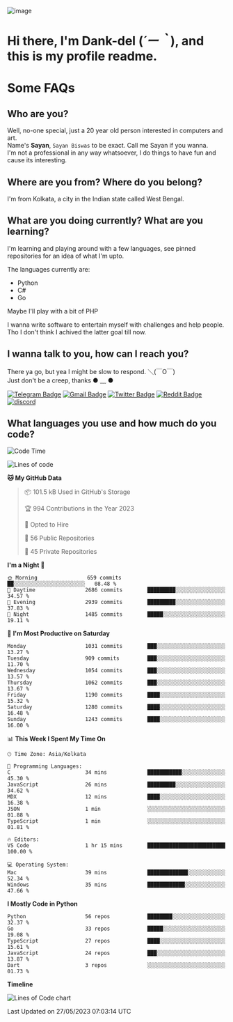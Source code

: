 ![image](https://user-images.githubusercontent.com/63096193/125182844-29f20800-e22f-11eb-8dc9-b0f2d29647bb.png)

# **Hi there, I'm Dank-del (*´ー｀*), and this is my profile readme.**
<!--  [![Profile views](https://gpvc.arturio.dev/dank-del)](https://github.com/dank-del) -->
# Some FAQs

## **Who are you?**

Well, no-one special, just a 20 year old person interested in computers and art. \
Name's **Sayan**, `Sayan Biswas` to be exact. Call me Sayan if you wanna. \
I'm not a professional in any way whatsoever, I do things to have fun and cause its interesting.

## **Where are you from? Where do you belong?**

I'm from Kolkata, a city in the Indian state called West Bengal.

## **What are you doing currently? What are you learning?**

I'm learning and playing around with a few languages, see pinned repositories for an idea of what I'm upto.

The languages currently are:

- Python
- C#
- Go

Maybe I'll play with a bit of PHP

I wanna write software to entertain myself with challenges and help people. \
Tho I don't think I achived the latter goal till now.

<!--## **Eww, I see a weeb profile.**

Can't help it, it's the best way to hide my face on this account
> Why do people hate weebs .-.

## **Cool, what more interests you?**

My interests are quite, weird. They're scattered all over the place. \
I've been fascinated by music and have studied it since the age of 6, I've performed on stage and on air but yeah now I've been away from that. I specialize in key instruments. \
Another thing that interests me is Media Production, aka, working with audio, video and broadcasting media.

> I just like art in general. also feeds the reason of me being obsessed with Japanese drawings (⋟ ﹏ ⋞)-->

## **I wanna talk to you, how can I reach you?**

There ya go, but yea I might be slow to respond. ＼(￣O￣) \
Just don't be a creep, thanks ● ﹏ ●

[![Telegram Badge](https://img.shields.io/badge/-dank_as_fuck-1ca0f1?style=flat-square&logo=telegram&logoColor=white&link=https://t.me/dank_as_fuck)](https://t.me/dank_as_fuck)
[![Gmail Badge](https://img.shields.io/badge/-sayan@asia.com-c14438?style=flat-square&logo=Gmail&logoColor=white&link=mailto:sayan@asia.com)](mailto:sayan@asia.com)
[![Twitter Badge](https://img.shields.io/twitter/follow/TheDankDel?style=social)](https://twitter.com/TheDankDel)
[![Reddit Badge](https://img.shields.io/reddit/user-karma/combined/dank_as_fuck_?style=social)](https://www.reddit.com/user/dank_as_fuck_/)
[![discord](https://discord-md-badge.vercel.app/api/shield/506536929152466945?style=social)](https://discordapp.com/users/506536929152466945)

## **What languages you use and how much do you code?**

<!--START_SECTION:waka-->
![Code Time](http://img.shields.io/badge/Code%20Time-1%2C144%20hrs%2010%20mins-blue)

![Lines of code](https://img.shields.io/badge/From%20Hello%20World%20I%27ve%20Written-4.5%20million%20lines%20of%20code-blue)

**🐱 My GitHub Data** 

> 📦 101.5 kB Used in GitHub's Storage 
 > 
> 🏆 994 Contributions in the Year 2023
 > 
> 💼 Opted to Hire
 > 
> 📜 56 Public Repositories 
 > 
> 🔑 45 Private Repositories 
 > 
**I'm a Night 🦉** 

```text
🌞 Morning                659 commits         ██░░░░░░░░░░░░░░░░░░░░░░░   08.48 % 
🌆 Daytime                2686 commits        █████████░░░░░░░░░░░░░░░░   34.57 % 
🌃 Evening                2939 commits        █████████░░░░░░░░░░░░░░░░   37.83 % 
🌙 Night                  1485 commits        █████░░░░░░░░░░░░░░░░░░░░   19.11 % 
```
📅 **I'm Most Productive on Saturday** 

```text
Monday                   1031 commits        ███░░░░░░░░░░░░░░░░░░░░░░   13.27 % 
Tuesday                  909 commits         ███░░░░░░░░░░░░░░░░░░░░░░   11.70 % 
Wednesday                1054 commits        ███░░░░░░░░░░░░░░░░░░░░░░   13.57 % 
Thursday                 1062 commits        ███░░░░░░░░░░░░░░░░░░░░░░   13.67 % 
Friday                   1190 commits        ████░░░░░░░░░░░░░░░░░░░░░   15.32 % 
Saturday                 1280 commits        ████░░░░░░░░░░░░░░░░░░░░░   16.48 % 
Sunday                   1243 commits        ████░░░░░░░░░░░░░░░░░░░░░   16.00 % 
```


📊 **This Week I Spent My Time On** 

```text
🕑︎ Time Zone: Asia/Kolkata

💬 Programming Languages: 
C                        34 mins             ███████████░░░░░░░░░░░░░░   45.30 % 
JavaScript               26 mins             █████████░░░░░░░░░░░░░░░░   34.62 % 
MDX                      12 mins             ████░░░░░░░░░░░░░░░░░░░░░   16.38 % 
JSON                     1 min               ░░░░░░░░░░░░░░░░░░░░░░░░░   01.88 % 
TypeScript               1 min               ░░░░░░░░░░░░░░░░░░░░░░░░░   01.81 % 

🔥 Editors: 
VS Code                  1 hr 15 mins        █████████████████████████   100.00 % 

💻 Operating System: 
Mac                      39 mins             █████████████░░░░░░░░░░░░   52.34 % 
Windows                  35 mins             ████████████░░░░░░░░░░░░░   47.66 % 
```

**I Mostly Code in Python** 

```text
Python                   56 repos            ████████░░░░░░░░░░░░░░░░░   32.37 % 
Go                       33 repos            █████░░░░░░░░░░░░░░░░░░░░   19.08 % 
TypeScript               27 repos            ████░░░░░░░░░░░░░░░░░░░░░   15.61 % 
JavaScript               24 repos            ███░░░░░░░░░░░░░░░░░░░░░░   13.87 % 
Dart                     3 repos             ░░░░░░░░░░░░░░░░░░░░░░░░░   01.73 % 
```



**Timeline**

![Lines of Code chart](https://raw.githubusercontent.com/Dank-del/Dank-del/main/assets/bar_graph.png)


 Last Updated on 27/05/2023 07:03:14 UTC
<!--END_SECTION:waka-->

<!--## **Can I stalk your spotify?**

Um sure.

![OwO Spotify](https://spotify-recently-played-readme.vercel.app/api?user=31fdrsslnr7nvq4ytqwtw7c4rxfm&count=5)-->
